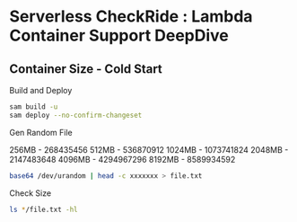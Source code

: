 # Serverless CheckRide : Lambda Container Support DeepDive

## Container Size - Cold Start

Build and Deploy

``` bash
sam build -u
sam deploy --no-confirm-changeset

```


Gen Random File

256MB - 268435456
512MB - 536870912
1024MB - 1073741824
2048MB - 2147483648
4096MB - 4294967296
8192MB - 8589934592

``` bash
base64 /dev/urandom | head -c xxxxxxx > file.txt
```

Check Size
``` bash
ls */file.txt -hl
```
